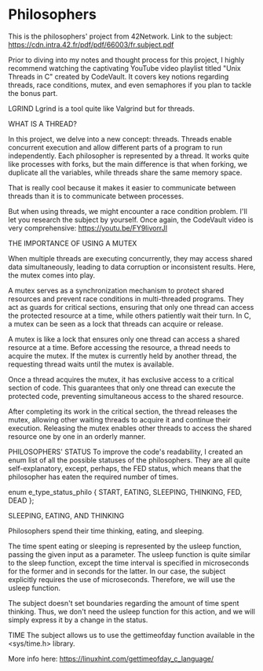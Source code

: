 # Philosophers

This is the philosophers' project from 42Network.
Link to the subject: https://cdn.intra.42.fr/pdf/pdf/66003/fr.subject.pdf


Prior to diving into my notes and thought process for this project, I highly recommend watching the captivating YouTube video playlist titled "Unix Threads in C" created by CodeVault. It covers key notions regarding threads, race conditions, mutex, and even semaphores if you plan to tackle the bonus part.

LGRIND
Lgrind is a tool quite like Valgrind but for threads.

WHAT IS A THREAD?

In this project, we delve into a new concept: threads. 
Threads enable concurrent execution and allow different parts of a program to run independently. Each philosopher is represented by a thread. It works quite like processes with forks, but the main difference is that when forking, we duplicate all the variables, while threads share the same memory space.

That is really cool because it makes it easier to communicate between threads than it is to communicate between processes.

But when using threads, we might encounter a race condition problem. I'll let you research the subject by yourself. Once again, the CodeVault video is very comprehensive: https://youtu.be/FY9livorrJI

THE IMPORTANCE OF USING A MUTEX

When multiple threads are executing concurrently, they may access shared data simultaneously, leading to data corruption or inconsistent results. Here, the mutex comes into play.

A mutex serves as a synchronization mechanism to protect shared resources and prevent race conditions in multi-threaded programs. They act as guards for critical sections, ensuring that only one thread can access the protected resource at a time, while others patiently wait their turn. In C, a mutex can be seen as a lock that threads can acquire or release.

A mutex is like a lock that ensures only one thread can access a shared resource at a time. Before accessing the resource, a thread needs to acquire the mutex. If the mutex is currently held by another thread, the requesting thread waits until the mutex is available.

Once a thread acquires the mutex, it has exclusive access to a critical section of code. This guarantees that only one thread can execute the protected code, preventing simultaneous access to the shared resource.

After completing its work in the critical section, the thread releases the mutex, allowing other waiting threads to acquire it and continue their execution. Releasing the mutex enables other threads to access the shared resource one by one in an orderly manner.

PHILOSOPHERS' STATUS
To improve the code's readability, I created an enum list of all the possible statuses of the philosophers. They are all quite self-explanatory, except, perhaps, the FED status, which means that the philosopher has eaten the required number of times.

enum e_type_status_philo
{
START,
EATING,
SLEEPING,
THINKING,
FED,
DEAD
};

SLEEPING, EATING, AND THINKING

Philosophers spend their time thinking, eating, and sleeping.

The time spent eating or sleeping is represented by the usleep function, passing the given input as a parameter. The usleep function is quite similar to the sleep function, except the time interval is specified in microseconds for the former and in seconds for the latter. In our case, the subject explicitly requires the use of microseconds. Therefore, we will use the usleep function.

The subject doesn't set boundaries regarding the amount of time spent thinking. Thus, we don't need the usleep function for this action, and we will simply express it by a change in the status.

TIME
The subject allows us to use the gettimeofday function available in the <sys/time.h> library.

More info here: https://linuxhint.com/gettimeofday_c_language/